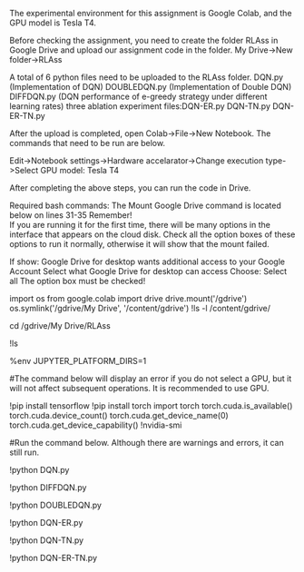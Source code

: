 The experimental environment for this assignment is Google Colab, and the GPU model is Tesla T4.

Before checking the assignment, you need to create the folder RLAss in Google Drive and upload our assignment code in the folder.
My Drive->New folder->RLAss

A total of 6 python files need to be uploaded to the RLAss folder. 
DQN.py       (Implementation of DQN)
DOUBLEDQN.py (Implementation of Double DQN)
DIFFDQN.py   (DQN performance of e-greedy strategy under different learning rates)
three ablation experiment files:DQN-ER.py  DQN-TN.py  DQN-ER-TN.py

After the upload is completed, open Colab->File->New Notebook. The commands that need to be run are below.

Edit->Notebook settings->Hardware accelarator->Change execution type->Select GPU model: Tesla T4

After completing the above steps, you can run the code in Drive.


Required bash commands:
The Mount Google Drive command is located below on lines 31-35
Remember!  
If you are running it for the first time, there will be many options in the interface that appears on the cloud disk. Check all the option boxes of these options to run it normally, otherwise it will show that the mount failed.

If show:
Google Drive for desktop wants additional access to your Google Account
Select what Google Drive for desktop can access
Choose: Select all
The option box must be checked!


import os
from google.colab import drive
drive.mount('/gdrive')
os.symlink('/gdrive/My Drive', '/content/gdrive')
!ls -l /content/gdrive/

cd /gdrive/My Drive/RLAss

!ls

%env JUPYTER_PLATFORM_DIRS=1

#The command below will display an error if you do not select a GPU, but it will not affect subsequent operations. It is recommended to use GPU.

!pip install tensorflow
!pip install torch
import torch
torch.cuda.is_available()
torch.cuda.device_count()
torch.cuda.get_device_name(0)
torch.cuda.get_device_capability()
!nvidia-smi

#Run the command below. Although there are warnings and errors, it can still run.

!python DQN.py


!python DIFFDQN.py


!python DOUBLEDQN.py


!python DQN-ER.py


!python DQN-TN.py


!python DQN-ER-TN.py


